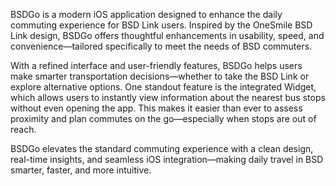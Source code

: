 BSDGo is a modern iOS application designed to enhance the daily commuting experience for BSD Link users. Inspired by the OneSmile BSD Link design, BSDGo offers thoughtful enhancements in usability, speed, and convenience—tailored specifically to meet the needs of BSD commuters.

With a refined interface and user-friendly features, BSDGo helps users make smarter transportation decisions—whether to take the BSD Link or explore alternative options. One standout feature is the integrated Widget, which allows users to instantly view information about the nearest bus stops without even opening the app. This makes it easier than ever to assess proximity and plan commutes on the go—especially when stops are out of reach.

BSDGo elevates the standard commuting experience with a clean design, real-time insights, and seamless iOS integration—making daily travel in BSD smarter, faster, and more intuitive.
